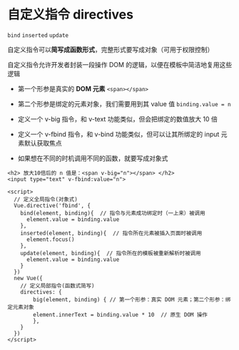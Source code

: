 # 自定义指令 directives

`bind` `inserted` `update`

自定义指令可以**简写成函数形式**，完整形式要写成对象（可用于权限控制）

自定义指令允许开发者封装一段操作 DOM 的逻辑，以便在模板中简洁地复用这些逻辑

* 第一个形参是真实的 **DOM 元素** `<span></span>`
* 第二个形参是绑定的元素对象，我们需要用到其 value 值 `binding.value = n`

* 定义一个 v-big 指令，和 v-text 功能类似，但会把绑定的数值放大 10 倍
* 定义一个 v-fbind 指令，和 v-bind 功能类似，但可以让其所绑定的 input 元素默认获取焦点
* 如果想在不同的时机调用不同的函数，就要写成对象式

```vue
<h2> 放大10倍后的 n 值是：<span v-big="n"></span> </h2>
<input type="text" v-fbind:value="n">

<script>
  // 定义全局指令(对象式)
  Vue.directive('fbind', {
    bind(element, binding){  // 指令与元素成功绑定时（一上来）被调用
      element.value = binding.value
    },
    inserted(element, binding){  // 指令所在元素被插入页面时被调用
      element.focus()
    },
    update(element, binding){  // 指令所在的模板被重新解析时被调用
      element.value = binding.value
    }
  })
  new Vue({
    // 定义局部指令(函数式简写)
    directives: {
    	big(element, binding) { // 第一个形参：真实 DOM 元素；第二个形参：绑定元素对象
      	element.innerText = binding.value * 10  // 原生 DOM 操作
    	},
  	}
  })
</script>
```
